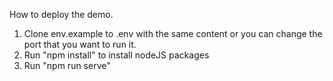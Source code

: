 How to deploy the demo.

1. Clone env.example to .env with the same content or you can change the port that you want to run it.
2. Run "npm install" to install nodeJS packages
3. Run "npm run serve"  

